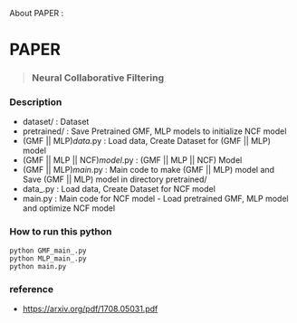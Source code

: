 
About PAPER : 
# PAPER
> ### Neural Collaborative Filtering

### Description
* dataset/ : Dataset
* pretrained/ : Save Pretrained GMF, MLP models to initialize NCF model
* (GMF || MLP)_data_.py  : Load data, Create Dataset for (GMF || MLP) model
* (GMF || MLP || NCF)_model_.py : (GMF || MLP || NCF) Model
* (GMF || MLP)_main_.py : Main code to make (GMF || MLP) model and Save (GMF || MLP) model in directory pretrained/
* data_.py : Load data, Create Dataset for NCF model
* main.py : Main code for NCF model - Load pretrained GMF, MLP model and optimize NCF model

### How to run this python 
```
python GMF_main_.py
python MLP_main_.py
python main.py
```

### reference
* https://arxiv.org/pdf/1708.05031.pdf
